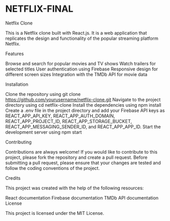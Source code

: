 # NETFLIX-FINAL

Netflix Clone

This is a Netflix clone built with React.js. It is a web application that replicates the design and functionality of the popular streaming platform Netflix.

Features

Browse and search for popular movies and TV shows
Watch trailers for selected titles
User authentication using Firebase
Responsive design for different screen sizes
Integration with the TMDb API for movie data

Installation

Clone the repository using git clone https://github.com/yourusername/netflix-clone.git
Navigate to the project directory using cd netflix-clone
Install the dependencies using npm install
Create a .env file in the project directory and add your Firebase API keys as REACT_APP_API_KEY, REACT_APP_AUTH_DOMAIN, REACT_APP_PROJECT_ID, REACT_APP_STORAGE_BUCKET, REACT_APP_MESSAGING_SENDER_ID, and REACT_APP_APP_ID.
Start the development server using npm start




Contributing

Contributions are always welcome! If you would like to contribute to this project, please fork the repository and create a pull request. Before submitting a pull request, please ensure that your changes are tested and follow the coding conventions of the project.



Credits

This project was created with the help of the following resources:

React documentation
Firebase documentation
TMDb API documentation
License

This project is licensed under the MIT License.



